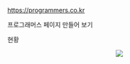 https://programmers.co.kr

프로그래머스 페이지 만들어 보기

현황

<p align='center'>
  <img src='https://user-images.githubusercontent.com/65993764/169640020-ba7415b9-50a1-453a-b190-18f67dfbf116.gif'/>
</p>
